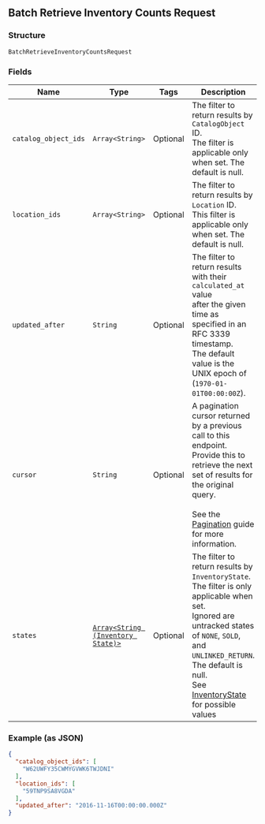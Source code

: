 ## Batch Retrieve Inventory Counts Request

### Structure

`BatchRetrieveInventoryCountsRequest`

### Fields

| Name | Type | Tags | Description |
|  --- | --- | --- | --- |
| `catalog_object_ids` | `Array<String>` | Optional | The filter to return results by `CatalogObject` ID.<br>The filter is applicable only when set.  The default is null. |
| `location_ids` | `Array<String>` | Optional | The filter to return results by `Location` ID. <br>This filter is applicable only when set. The default is null. |
| `updated_after` | `String` | Optional | The filter to return results with their `calculated_at` value <br>after the given time as specified in an RFC 3339 timestamp. <br>The default value is the UNIX epoch of (`1970-01-01T00:00:00Z`). |
| `cursor` | `String` | Optional | A pagination cursor returned by a previous call to this endpoint.<br>Provide this to retrieve the next set of results for the original query.<br><br>See the [Pagination](https://developer.squareup.com/docs/working-with-apis/pagination) guide for more information. |
| `states` | [`Array<String (Inventory State)>`](/doc/models/inventory-state.md) | Optional | The filter to return results by `InventoryState`. The filter is only applicable when set.<br>Ignored are untracked states of `NONE`, `SOLD`, and `UNLINKED_RETURN`.<br>The default is null.<br>See [InventoryState](#type-inventorystate) for possible values |

### Example (as JSON)

```json
{
  "catalog_object_ids": [
    "W62UWFY35CWMYGVWK6TWJDNI"
  ],
  "location_ids": [
    "59TNP9SA8VGDA"
  ],
  "updated_after": "2016-11-16T00:00:00.000Z"
}
```

